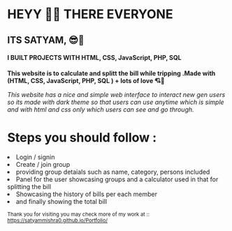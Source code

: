 # HEYY 👋👋 THERE EVERYONE

## ITS SATYAM, 😎🦾
#### I BUILT PROJECTS WITH HTML, CSS, JavaScript, PHP, SQL

**This website is to calculate and splitt the bill while tripping .Made with (HTML, CSS, JavaScript, PHP, SQL ) + lots of love 💘💖**

*This website has a nice and simple web interface to interact new gen users so its made with dark theme so that users can use anytime which is simple and with html and css only which users can see and go through.*

# Steps you should follow :
<li> Login / signin</li>
<li> Create / join group </li>
<li> providing group detaials such as name, category, persons included</li>
<li> Panel for the user showcasing groups and a calculator used in that for splitting the bill</li>
<li> Showcasing the history of bills per each member</li>
<li> and finally showing the total bill</li>


<sup>Thank you for visiting you may check more of my work at :: https://satyammishra0.github.io/Portfolio/</sup>